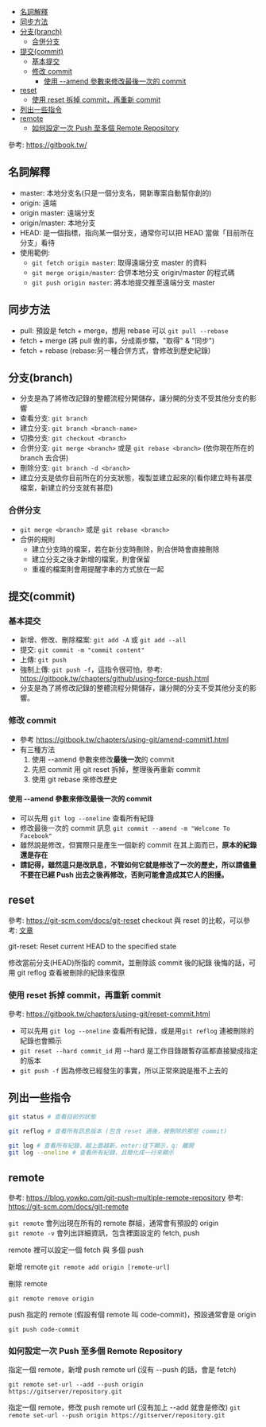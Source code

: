 - [名詞解釋](#名詞解釋)
- [同步方法](#同步方法)
- [分支(branch)](#分支branch)
  - [合併分支](#合併分支)
- [提交(commit)](#提交commit)
  - [基本提交](#基本提交)
  - [修改 commit](#修改-commit)
    - [使用 --amend 參數來修改最後一次的 commit](#使用---amend-參數來修改最後一次的-commit)
- [reset](#reset)
  - [使用 reset 拆掉 commit，再重新 commit](#使用-reset-拆掉-commit再重新-commit)
- [列出一些指令](#列出一些指令)
- [remote](#remote)
  - [如何設定一次 Push 至多個 Remote Repository](#如何設定一次-push-至多個-remote-repository)

參考: https://gitbook.tw/

## 名詞解釋

- master: 本地分支名(只是一個分支名，開新專案自動幫你創的)
- origin: 遠端
- origin master: 遠端分支
- origin/master: 本地分支
- HEAD: 是一個指標，指向某一個分支，通常你可以把 HEAD 當做「目前所在分支」看待
- 使用範例:
  - `git fetch origin master`: 取得遠端分支 master 的資料
  - `git merge origin/master`: 合併本地分支 origin/master 的程式碼
  - `git push origin master`: 將本地提交推至遠端分支 master

## 同步方法

- pull: 預設是 fetch + merge，想用 rebase 可以 `git pull --rebase`
- fetch + merge (將 pull 做的事，分成兩步驟，"取得" & "同步")
- fetch + rebase (rebase:另一種合併方式，會修改到歷史紀錄)

## 分支(branch)

- 分支是為了將修改記錄的整體流程分開儲存，讓分開的分支不受其他分支的影響
- 查看分支: `git branch`
- 建立分支: `git branch <branch-name>`
- 切換分支: `git checkout <branch>`
- 合併分支: `git merge <branch>` 或是 `git rebase <branch>` (依你現在所在的 branch 去合併)
- 刪除分支: `git branch -d <branch>`
- 建立分支是依你目前所在的分支狀態，複製並建立起來的(看你建立時有甚麼檔案，新建立的分支就有甚麼)

### 合併分支

- `git merge <branch>` 或是 `git rebase <branch>`
- 合併的規則
  - 建立分支時的檔案，若在新分支時刪除，則合併時會直接刪除
  - 建立分支之後才新增的檔案，則會保留
  - 重複的檔案則會用提醒字串的方式放在一起

## 提交(commit)

### 基本提交

- 新增、修改、刪除檔案: `git add -A` 或 `git add --all`
- 提交: `git commit -m "commit content"`
- 上傳: `git push`
- 強制上傳: `git push -f`，這指令很可怕，參考: https://gitbook.tw/chapters/github/using-force-push.html
- 分支是為了將修改記錄的整體流程分開儲存，讓分開的分支不受其他分支的影響。

### 修改 commit

- 參考 https://gitbook.tw/chapters/using-git/amend-commit1.html
- 有三種方法
  1. 使用 --amend 參數來修改**最後一次**的 commit
  2. 先把 commit 用 git reset 拆掉，整理後再重新 commit
  3. 使用 git rebase 來修改歷史

#### 使用 --amend 參數來修改最後一次的 commit

- 可以先用 `git log --oneline` 查看所有紀錄
- 修改最後一次的 commit 訊息 `git commit --amend -m "Welcome To Facebook"`
- 雖然說是修改，但實際只是產生一個新的 commit 在其上面而已，**原本的紀錄還是存在**
- **請記得，雖然這只是改訊息，不管如何它就是修改了一次的歷史，所以請儘量不要在已經 Push 出去之後再修改，否則可能會造成其它人的困擾。**

## reset

參考: https://git-scm.com/docs/git-reset
checkout 與 reset 的比較，可以參考: [文章](https://medicineyeh.wordpress.com/2015/01/22/%E7%B4%B0%E8%AA%AAgit-reset%E5%92%8Cgit-checkout%E7%9A%84%E4%B8%8D%E5%90%8C%E4%B9%8B%E8%99%95)

git-reset: Reset current HEAD to the specified state

修改當前分支(HEAD)所指的 commit，並刪除該 commit 後的紀錄
後悔的話，可用 git reflog 查看被刪除的紀錄來復原

### 使用 reset 拆掉 commit，再重新 commit

參考: https://gitbook.tw/chapters/using-git/reset-commit.html

- 可以先用 `git log --oneline` 查看所有紀錄，或是用`git reflog` 連被刪除的紀錄也會顯示
- `git reset --hard commit_id` 用 --hard 是工作目錄跟暫存區都直接變成指定的版本
- `git push -f` 因為修改已經發生的事實，所以正常來說是推不上去的

## 列出一些指令

```sh
git status # 查看目前的狀態

git reflog # 查看所有訊息版本 (包含 reset 過後，被刪除的那些 commit)

git log # 查看所有紀錄，越上面越新，enter:往下顯示，q: 離開
git log --oneline # 查看所有紀錄，且簡化成一行來顯示
```

## remote

參考: https://blog.yowko.com/git-push-multiple-remote-repository
參考: https://git-scm.com/docs/git-remote

`git remote` 會列出現在所有的 remote 群組，通常會有預設的 origin  
`git remote -v` 會列出詳細資訊，包含裡面設定的 fetch, push

remote 裡可以設定一個 fetch 與 多個 push

新增 remote
`git remote add origin [remote-url]`

刪除 remote

`git remote remove origin`

push 指定的 remote (假設有個 remote 叫 code-commit)，預設通常會是 origin

`git push code-commit`

### 如何設定一次 Push 至多個 Remote Repository

指定一個 remote，新增 push remote url (沒有 --push 的話，會是 fetch)

`git remote set-url --add --push origin https://gitserver/repository.git`

指定一個 remote，修改 push remote url (沒有加上 --add 就會是修改)
`git remote set-url --push origin https://gitserver/repository.git`
